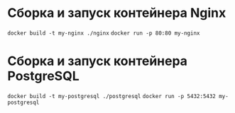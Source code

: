 # Сборка и запуск контейнера Nginx
`docker build -t my-nginx ./nginx`
`docker run -p 80:80 my-nginx`

# Сборка и запуск контейнера PostgreSQL
`docker build -t my-postgresql ./postgresql`
`docker run -p 5432:5432 my-postgresql`

